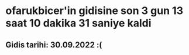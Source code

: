 # ofarukbicer'in gidisine son 3 gun 13 saat 10 dakika 31 saniye kaldi

## Gidis tarihi: 30.09.2022 :(